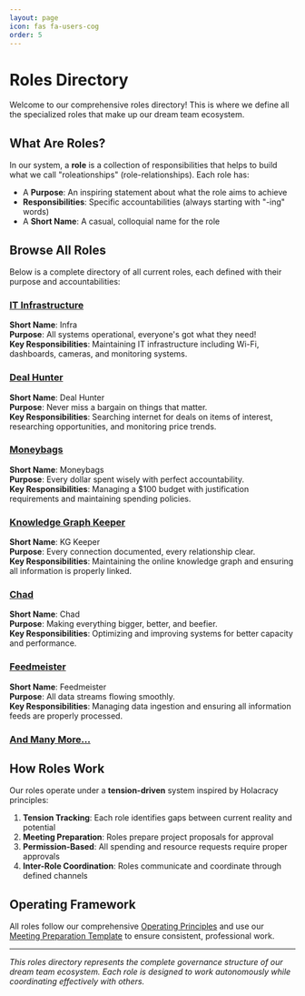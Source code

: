 ```yaml
---
layout: page
icon: fas fa-users-cog
order: 5
---
```


# Roles Directory

Welcome to our comprehensive roles directory! This is where we define all the specialized roles that make up our dream team ecosystem.

## What Are Roles?

In our system, a **role** is a collection of responsibilities that helps to build what we call "roleationships" (role-relationships). Each role has:

- A **Purpose**: An inspiring statement about what the role aims to achieve
- **Responsibilities**: Specific accountabilities (always starting with "-ing" words)
- A **Short Name**: A casual, colloquial name for the role

## Browse All Roles

Below is a complete directory of all current roles, each defined with their purpose and accountabilities:

### [IT Infrastructure](roles/it-infrastructure.md)
**Short Name**: Infra  
**Purpose**: All systems operational, everyone's got what they need!  
**Key Responsibilities**: Maintaining IT infrastructure including Wi-Fi, dashboards, cameras, and monitoring systems.

### [Deal Hunter](roles/deal-hunter.md)
**Short Name**: Deal Hunter  
**Purpose**: Never miss a bargain on things that matter.  
**Key Responsibilities**: Searching internet for deals on items of interest, researching opportunities, and monitoring price trends.

### [Moneybags](roles/moneybags.md)
**Short Name**: Moneybags  
**Purpose**: Every dollar spent wisely with perfect accountability.  
**Key Responsibilities**: Managing a $100 budget with justification requirements and maintaining spending policies.

### [Knowledge Graph Keeper](roles/knowledge-graph-keeper.md)
**Short Name**: KG Keeper  
**Purpose**: Every connection documented, every relationship clear.  
**Key Responsibilities**: Maintaining the online knowledge graph and ensuring all information is properly linked.

### [Chad](roles/chad.md)
**Short Name**: Chad  
**Purpose**: Making everything bigger, better, and beefier.  
**Key Responsibilities**: Optimizing and improving systems for better capacity and performance.

### [Feedmeister](roles/feedmeister.md)
**Short Name**: Feedmeister  
**Purpose**: All data streams flowing smoothly.  
**Key Responsibilities**: Managing data ingestion and ensuring all information feeds are properly processed.

### [And Many More...](roles/)

## How Roles Work

Our roles operate under a **tension-driven** system inspired by Holacracy principles:

1. **Tension Tracking**: Each role identifies gaps between current reality and potential
2. **Meeting Preparation**: Roles prepare project proposals for approval
3. **Permission-Based**: All spending and resource requests require proper approvals
4. **Inter-Role Coordination**: Roles communicate and coordinate through defined channels

## Operating Framework

All roles follow our comprehensive [Operating Principles](../operating-principles/) and use our [Meeting Preparation Template](../meeting-template/) to ensure consistent, professional work.

---

*This roles directory represents the complete governance structure of our dream team ecosystem. Each role is designed to work autonomously while coordinating effectively with others.*